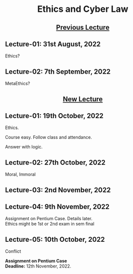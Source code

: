 <h1 align="center">Ethics and Cyber Law</h1>

<h2 align="center"><u><b>Previous Lecture</b></u></h2>

<h2>Lecture-01: 31st August, 2022</h2>

Ethics?

<h2>Lecture-02: 7th September, 2022</h2>

MetaEthics?

<h2 align="center"><u><b>New Lecture</b></u></h2>

<h2>Lecture-01: 19th October, 2022</h2>

Ethics.

Course easy. Follow class and attendance.

Answer with logic. 

<h2>Lecture-02: 27th October, 2022</h2>

Moral, Immoral

<h2>Lecture-03: 2nd November, 2022</h2>



<h2>Lecture-04: 9th November, 2022</h2>

Assignment on Pentium Case. Details later.<br>
Ethics might be 1st or 2nd exam in sem final

<h2>Lecture-05: 10th October, 2022</h2>

Conflict

**Assignment on Pentium Case**<br>
**Deadline:** 12th November, 2022.